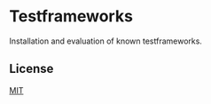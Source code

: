 Testframeworks
==============

Installation and evaluation of known testframeworks.

## License

[MIT](./LICENSE)

